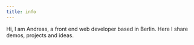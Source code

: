 ```yaml
---
title: info
---
```


Hi, I am Andreas, a front end web developer based in Berlin. Here I share demos, projects and ideas.
